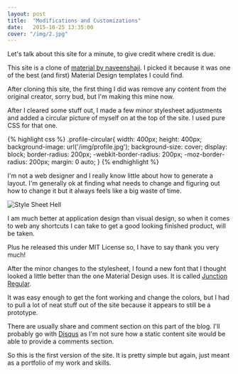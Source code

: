 ```yaml
---
layout: post
title:  "Modifications and Customizations"
date:   2015-10-25 13:35:00
cover: "/img/2.jpg"
---
```

Let's talk about this site for a minute, to give credit where credit is due.

This site is a clone of [material by naveenshaji](https://github.com/naveenshaji/material). I picked it because it was one of the best (and first) Material Design templates I could find.

After cloning this site, the first thing I did was remove any content from the original creator, sorry bud, but I'm making this mine now.

After I cleared some stuff out, I made a few minor stylesheet adjustments and added a circular picture of myself on at the top of the site. I used pure CSS for that one.

{% highlight css %}
.profile-circular{
 width: 400px;
 height: 400px;
 background-image: url('/img/profile.jpg');
 background-size: cover;
 display: block;
 border-radius: 200px;
 -webkit-border-radius: 200px;
 -moz-border-radius: 200px;
 margin: 0 auto;
}
{% endhighlight %}

I'm not a web designer and I really know little about how to generate a layout. I'm generally ok at finding what needs to change and figuring out how to change it but it always feels like a big waste of time.

![Style Sheet Hell][csshell]

I am much better at application design than visual design, so when it comes to web any shortcuts I can take to get a good looking finished product, will be taken.

Plus he released this under MIT License so, I have to say thank you very much!

After the minor changes to the stylesheet, I found a new font that I thought looked a little better than the one Material Design uses. It is called [Junction Regular](http://www.fontsquirrel.com/fonts/junction-regular).

It was easy enough to get the font working and change the colors, but I had to pull a lot of neat stuff out of the site because it appears to still be a prototype.

There are usually share and comment section on this part of the blog. I'll probably go with [Disqus](https://disqus.com/) as I'm not sure how a static content site would be able to provide a comments section.

So this is the first version of the site. It is pretty simple but again, just meant as a portfolio of my work and skills.

[csshell]: /img/css.gif "Style Sheet Hell"